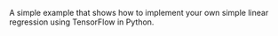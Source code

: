 A simple example that shows how to implement your own simple linear regression using TensorFlow in Python.
